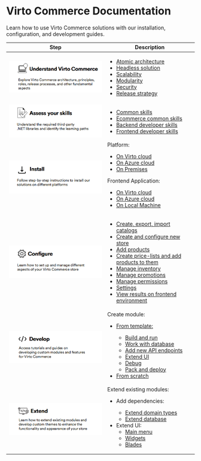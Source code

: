 # Virto Commerce Documentation

Learn how to use Virto Commerce solutions with our installation, configuration, and development guides.

|Step|Description|
|---|---|
| ![Understand](media/get-start-1.png) | <ul><li> [Atomic architecture](https://virtocommerce.com/atomic-architecture)</li><li> [Headless solution](https://virtocommerce.com/b2b-headless-ecommerce-solution) </li> <li>[Scalability](../../developer-guide/Fundamentals/Scalability/scalability-options)</li> <li>[Modularity](../../developer-guide/Fundamentals/Modularity/01-overview)</li><li> [Security](../../developer-guide/Fundamentals/Security/overview)</li><li> [Release strategy](../../developer-guide/Updating-Virto-Commerce-Based-Project/release-strategy-overview)</li></ul>|
| ![Assess](media/get-start-2.png) | <ul><li> [Common skills](../../developer-guide/skills-required-for-VC-developers/#common-skills)</li><li> [Ecommerce common skills](../../developer-guide/skills-required-for-VC-developers/#e-commerce-common-skills)</li><li> [Backend developer skills](../../developer-guide/skills-required-for-VC-developers/#backend-developer-skills)</li><li> [Frontend developer skills](../../developer-guide/skills-required-for-VC-developers/#frontend-developer-skills)</li></ul>|
| ![Install](media/get-start-3.png) | Platform:<br><ul><li> [On Virto cloud](../../developer-guide/Getting-Started/Installation-Guide/windows/#use-virto-commerce-cli)</li><li> [On Azure cloud](../../developer-guide/Tutorials-and-How-tos/How-tos/deploy-platform-on-azure)</li> <li>[On Premises](../../developer-guide/Getting-Started/Installation-Guide/windows/#download-precomplied-binaries)</li></ul> Frontend Application:  <br><ul><li>[On Virto cloud](../../../storefront/developer-guide/deployment/#deployment-on-virto-cloud)</li> <li>[On Azure cloud](../../../storefront/developer-guide/deployment/#deployment-in-azure)</li> <li>[On Local Machine](../../../storefront/developer-guide/deployment/#deployment-on-local-machine)</li></ul>|
| ![Configure](media/get-start-4.png) | <ul><li> [Create, export, import catalogs](catalog/add-new-catalog.md)</li><li> [Create and configure new store](store/adding-new-store.md)</li><li> [Add products](catalog/managing-products.md)</li><li> [Create price-lists and add products to them](pricing/creating-new-price-list.md)</li><li>[Manage inventory](inventory/managing-inventory.md)</li><li>[Manage promotions](marketing/managing-promotions.md)</li><li>[Manage permissions](security/roles-and-permissions.md)</li><li>[Settings](general-guidelines.md/#settings)</li><li>[View results on frontend environment](view-results-on-frontend.md)</li></ul>|
| ![Develop](media/get-start-5.png) | Create module: <br> <ul><li> [From template:](../../developer-guide/Tutorials-and-How-tos/Tutorials/creating-custom-module)</li> <ul><li> [Build and run](../../developer-guide/Tutorials-and-How-tos/Tutorials/creating-custom-module/#create-solution-from-template)</li><li> [Work with database](../../developer-guide/Tutorials-and-How-tos/Tutorials/creating-custom-module/#work-with-database) </li><li> [Add new API endpoints](../../developer-guide/Tutorials-and-How-tos/Tutorials/creating-custom-module/#adding-new-api) </li> <li> [Extend UI](../../developer-guide/Tutorials-and-How-tos/Tutorials/creating-custom-module/#extend-vc-manager-with-new-ui)</li> <li> [Debug](../../developer-guide/Tutorials-and-How-tos/Tutorials/creating-custom-module/#test-and-debug-api)</li><li> [Pack and deploy](../../developer-guide/Tutorials-and-How-tos/Tutorials/creating-custom-module/#pack-your-module)</li></ul></li> <li> [From scratch](../../developer-guide/Tutorials-and-How-tos/Tutorials/create-new-module-from-scratch)</li></ul>|
| ![Extend](media/get-start-6.png) | Extend existing modules:<br><ul><li>Add dependencies:</li> <ul><li>[Extend domain types](../../developer-guide/Tutorials-and-How-tos/Tutorials/extending-domain-models) </li><li>[Extend database](../../developer-guide/Tutorials-and-How-tos/Tutorials/extending-database-model)</li></ul></li><li>Extend UI:<ul><li>[Main menu](../../developer-guide/Platform-Manager/Extensibility-Points/extending-main-menu)</li><li>[Widgets](../../developer-guide/Platform-Manager/Extensibility-Points/widgets)</li><li>[Blades](../../developer-guide/Platform-Manager/Extensibility-Points/blades-and-navigation)</li></ul>|
